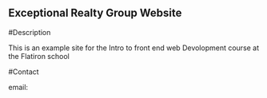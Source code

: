 Exceptional Realty Group Website
---
#Description

This is an example site for the Intro to front end web Devolopment
course at the Flatiron school

#Contact

email:

